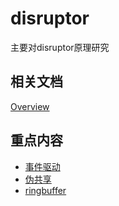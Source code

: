 # disruptor

主要对disruptor原理研究

## 相关文档

[Overview](Overview.md)

## 重点内容

- [事件驱动](事件驱动.md)
- [伪共享](伪共享.md)
- [ringbuffer](ringbuffer.md)








